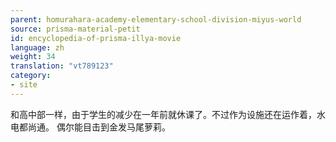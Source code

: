 ```yaml
---
parent: homurahara-academy-elementary-school-division-miyus-world
source: prisma-material-petit
id: encyclopedia-of-prisma-illya-movie
language: zh
weight: 34
translation: "vt789123"
category:
- site
---
```


和高中部一样，由于学生的减少在一年前就休课了。不过作为设施还在运作着，水电都尚通。
偶尔能目击到金发马尾萝莉。
